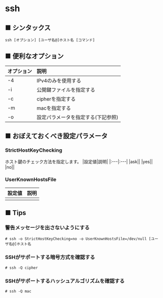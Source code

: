 # ssh
## ■ シンタックス
```
ssh [オプション] [ユーザ名@]ホスト名 [コマンド]
```
## ■ 便利なオプション
|オプション|説明|
|:---|:---|
|-4|IPv4のみを使用する|
|-i|公開鍵ファイルを指定する|
|-c|cipherを指定する|
|-m|macを指定する|
|-o|設定パラメータを指定する(下記参照)|

## ■ おぼえておくべき設定パラメータ
### StrictHostKeyChecking
ホスト鍵のチェック方法を指定します。
|設定値|説明|
|:---|:---|
|ask||
|yes||
|no||

### UserKnownHostsFile
|設定値|説明|
|:---|:---|
|||

## ■ Tips
### 警告メッセージを出さないようにする
```
# ssh -o StrictHostKeyChecking=no -o UserKnownHostsFile=/dev/null [ユーザ名@]ホスト名
```
### SSHがサポートする暗号方式を確認する
```
# ssh -Q cipher
```
### SSHがサポートするハッシュアルゴリズムを確認する
```
# ssh -Q mac
```
